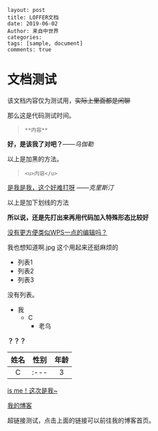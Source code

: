 ```
layout: post
title: LOFFER文档
date: 2019-06-02
Author: 来自中世界
categories: 
tags: [sample, document]
comments: true
```

# 文档测试

该文档内容仅为测试用，~~实际上里面都是闲聊~~

那么这是代码测试时间。

>`**内容**`

**好，是该我了对吧？**——*乌伽勒*

以上是加黑的方法。



> `<u>内容</u>`

<u>是我是我，这个好难打呀</u> ——*克里斯汀*

以上是加下划线的方法





**所以说，还是先打出来再用代码加入特殊形态比较好**



<u>没有更方便类似WPS一点的编辑吗？</u>



我也想知道啊.jpg 这个用起来还挺麻烦的



* 列表1
* 列表2
* 列表3

没有列表。



* 我
  * C
    * 老乌

**？？？**



| 姓名 | 性别 | 年龄 |
| :--: | :--: | :--: |
|  C   | :--- |  3   |



<u>is me！这次是我~</u>





[我的博客](<https://noly2333.github.io/dextrocardia/>)

超链接测试，点击上面的链接可以前往我的博客首页。



